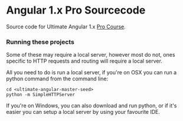 # Angular 1.x Pro Sourcecode

Source code for Ultimate Angular 1.x [Pro Course](https://ultimateangular.com).

### Running these projects

Some of these may require a local server, however most do not, ones specific to HTTP requests and routing will require a local server.

All you need to do is run a local server, if you're on OSX you can run a python command from the command line:

```
cd <ultimate-angular-master-seed>
python -m SimpleHTTPServer
```

If you're on Windows, you can also download and run python, or if it's easier you can setup a local server by using your favourite IDE.
